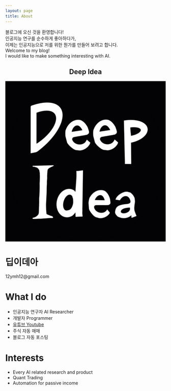 ```yaml
---
layout: page
title: About
---
```


<p class="message">
  블로그에 오신 것을 환영합니다!
  <br>인공지능 연구를 순수하게 좋아하다가,
  <br>이제는 인공지능으로 저를 위한 뭔가를 만들어 보려고 합니다.
  <br>Welcome to my blog!
  <br>I would like to make something interesting with AI.
</p>



<div class="profile-card">
  <h2 style="text-align:center">Deep Idea</h2>
  <img src="/../public/images/3B242694-DF38-4189-AE2F-C8588908C67D.png" alt="profile" class="profile-img">
  <h1>딥이데아</h1>
  <p class="profile-subtitle">12ymh12@gmail.com</p>
  
  <div class="profile-icon">
    <a href="https://www.youtube.com/channel/UChFclG5hzKK-KUCNOj1NhJw" target="_blank" class="profile-icon"><i class="fa fa-youtube-play"></i></a>
  </div>
</div>
<div>
  <h1>What I do</h1>
  <ul>
    <li>인공지능 연구자 AI Researcher</li>
    <li>개발자 Programmer</li>
    <li><a href="https://www.youtube.com/channel/UChFclG5hzKK-KUCNOj1NhJw">유튜브 Youtube</a></li>
<!--     <li><a href="/../public/files/resume_250305.pdf">이력서 Resume</a></li> -->
    <li>주식 자동 매매</li>
    <li>블로그 자동 포스팅</li>
    <!-- <li><a href="/../public/files/전공소개서_CV.pdf">전공소개서 Portfolio</a></li> -->
  </ul>
  <h1>Interests</h1>
  <ul>
    <li>Every AI related research and product</li>
    <li>Quant Trading</li>
    <li>Automation for passive income</li>
  </ul>
</div>
